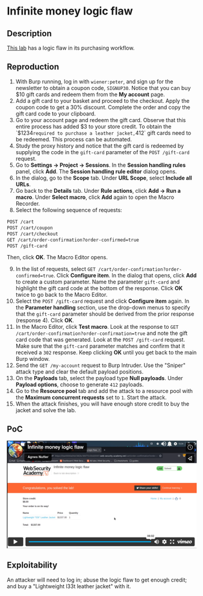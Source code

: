 # Infinite money logic flaw

## Description

[This lab](https://portswigger.net/web-security/logic-flaws/examples/lab-logic-flaws-infinite-money) has a logic flaw in its purchasing workflow.

## Reproduction

1. With Burp running, log in with `wiener:peter`, and sign up for the newsletter to obtain a coupon code, `SIGNUP30`. Notice that you can buy $10 gift cards and redeem them from the **My account** page.
2. Add a gift card to your basket and proceed to the checkout. Apply the coupon code to get a 30% discount. Complete the order and copy the gift card code to your clipboard.
3. Go to your account page and redeem the gift card. Observe that this entire process has added $3 to your store credit. To obtain the `$1234` required to purchase a leather jacket, `412` gift cards need to be redeemed. This process can be automated.
4. Study the proxy history and notice that the gift card is redeemed by supplying the code in the `gift-card` parameter of the ``POST /gift-card`` request.
5. Go to **Settings -> Project -> Sessions**. In the **Session handling rules** panel, click **Add**. The **Session handling rule editor** dialog opens.
6. In the dialog, go to the **Scope** tab. Under **URL Scope**, select **Include all URLs**.
7. Go back to the **Details** tab. Under **Rule actions**, click **Add -> Run a macro**. Under **Select macro**, click **Add** again to open the Macro Recorder.
8. Select the following sequence of requests:

```text
POST /cart
POST /cart/coupon
POST /cart/checkout
GET /cart/order-confirmation?order-confirmed=true
POST /gift-card
```

Then, click **OK**. The Macro Editor opens.

9. In the list of requests, select `GET /cart/order-confirmation?order-confirmed=true`. Click **Configure item**. In the dialog that opens, click **Add** to create a custom parameter. Name the parameter `gift-card` and highlight the gift card code at the bottom of the response. Click **OK** twice to go back to the Macro Editor.
10. Select the ``POST /gift-card`` request and click **Configure item** again. In the **Parameter handling** section, use the drop-down menus to specify that the `gift-card` parameter should be derived from the prior response (response 4). Click **OK**.
11. In the Macro Editor, click **Test macro**. Look at the response to `GET /cart/order-confirmation?order-confirmation=true` and note the gift card code that was generated. Look at the `POST /gift-card` request. Make sure that the `gift-card` parameter matches and confirm that it received a `302` response. Keep clicking **OK** until you get back to the main Burp window.
12. Send the `GET /my-account` request to Burp Intruder. Use the "Sniper" attack type and clear the default payload positions.
13. On the **Payloads** tab, select the payload type **Null payloads**. Under **Payload options**, choose to generate `412` payloads.
14. Go to the **Resource pool** tab and add the attack to a resource pool with the **Maximum concurrent requests** set to `1`. Start the attack.
15. When the attack finishes, you will have enough store credit to buy the jacket and solve the lab.

## PoC

[![Screencast PoC Infinite money logic flaw](../../_static/images/vids/infinite-money.png)](https://vimeo.com/801341234)

## Exploitability

An attacker will need to log in; abuse the logic flaw to get enough credit; and buy a "Lightweight l33t leather jacket" with it.
